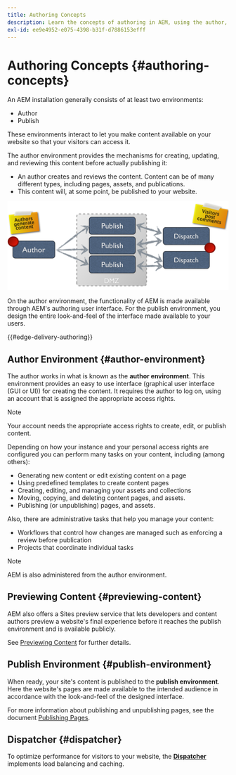 ```yaml
---
title: Authoring Concepts
description: Learn the concepts of authoring in AEM, using the author, preview and publish environments.
exl-id: ee9e4952-e075-4398-b31f-d7886153efff
---
```


# Authoring Concepts {#authoring-concepts}

An AEM installation generally consists of at least two environments:

* Author
* Publish

These environments interact to let you make content available on your website so that your visitors can access it.

The author environment provides the mechanisms for creating, updating, and reviewing this content before actually publishing it:

* An author creates and reviews the content. Content can be of many different types, including pages, assets, and publications.
* This content will, at some point, be published to your website.

![Diagram of author, publisher, and dispatchers](/help/sites-cloud/authoring/assets/author-publish.png)

On the author environment, the functionality of AEM is made available through AEM's authoring user interface. For the publish environment, you design the entire look-and-feel of the interface made available to your users.

{{#edge-delivery-authoring}}

## Author Environment {#author-environment}

The author works in what is known as the **author environment**. This environment provides an easy to use interface (graphical user interface (GUI or UI)) for creating the content. It requires the author to log on, using an account that is assigned the appropriate access rights.

>[!NOTE]
>
>Your account needs the appropriate access rights to create, edit, or publish content.

Depending on how your instance and your personal access rights are configured you can perform many tasks on your content, including (among others):

* Generating new content or edit existing content on a page
* Using predefined templates to create content pages
* Creating, editing, and managing your assets and collections
* Moving, copying, and deleting content pages, and assets.
* Publishing (or unpublishing) pages, and assets.

Also, there are administrative tasks that help you manage your content:

* Workflows that control how changes are managed such as enforcing a review before publication
* Projects that coordinate individual tasks

>[!NOTE]
>
>AEM is also administered from the author environment.

## Previewing Content {#previewing-content}

AEM also offers a Sites preview service that lets developers and content authors preview a website's final experience before it reaches the publish environment and is available publicly.

See [Previewing Content](/help/sites-cloud/authoring/fundamentals/previewing-content.md) for further details.

## Publish Environment {#publish-environment}

When ready, your site's content is published to the **publish environment**. Here the website's pages are made available to the intended audience in accordance with the look-and-feel of the designed interface.

For more information about publishing and unpublishing pages, see the document [Publishing Pages](/help/sites-cloud/authoring/fundamentals/publishing-pages.md).

## Dispatcher {#dispatcher}

To optimize performance for visitors to your website, the **[Dispatcher](/help/implementing/dispatcher/overview.md)** implements load balancing and caching.
